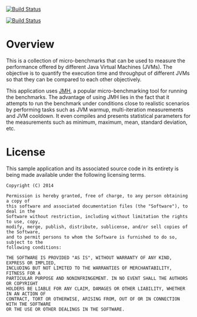 [![Build Status](https://drone.io/github.com/manish-in-java/jvm-benchmark/status.png)](https://drone.io/github.com/manish-in-java/jvm-benchmark/latest)

[![Build Status](https://codeship.com/projects/ac168df0-f822-0132-8ade-22801fbd7bef/status?branch=master)](https://codeship.com/projects/86533)

# Overview
This is a collection of micro-benchmarks that can be used to measure the performance
offered by different Java Virtual Machines (JVMs).  The objective is to quantify the
execution time and throughput of different JVMs so that they can be compared to each
other objectively.

This application uses [JMH](http://openjdk.java.net/projects/code-tools/jmh/), a
popular micro-benchmarking tool for running the benchmarks.  The advantage of using
JMH lies in the fact that it attempts to run the benchmark under conditions close
to realistic scenarios by performing tasks such as JVM warmup, multi-iteration
measurements and JVM cooldown.  It even compiles and presents statistical parameters
for the measurements such as minimum, maximum, mean, standard deviation, etc.

# License
This sample application and its associated source code in its entirety is being made
available under the following licensing terms.

    Copyright (C) 2014

    Permission is hereby granted, free of charge, to any person obtaining a copy of
    this software and associated documentation files (the "Software"), to deal in the
    Software without restriction, including without limitation the rights to use, copy,
    modify, merge, publish, distribute, sublicense, and/or sell copies of the Software,
    and to permit persons to whom the Software is furnished to do so, subject to the
    following conditions:

    THE SOFTWARE IS PROVIDED "AS IS", WITHOUT WARRANTY OF ANY KIND, EXPRESS OR IMPLIED,
    INCLUDING BUT NOT LIMITED TO THE WARRANTIES OF MERCHANTABILITY, FITNESS FOR A
    PARTICULAR PURPOSE AND NONINFRINGEMENT. IN NO EVENT SHALL THE AUTHORS OR COPYRIGHT
    HOLDERS BE LIABLE FOR ANY CLAIM, DAMAGES OR OTHER LIABILITY, WHETHER IN AN ACTION OF
    CONTRACT, TORT OR OTHERWISE, ARISING FROM, OUT OF OR IN CONNECTION WITH THE SOFTWARE
    OR THE USE OR OTHER DEALINGS IN THE SOFTWARE.
